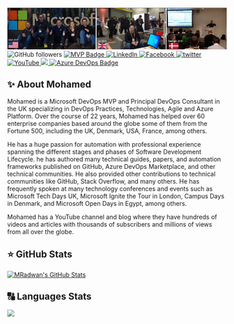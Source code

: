 ![banner.jpg](https://github.com/MohamedRadwan-DevOps/MohamedRadwan-DevOps/blob/main/Mo-radwan-banner-2022.png)
![GitHub followers](https://img.shields.io/github/followers/MohamedRadwan-DevOps?style=social)
<a href="https://mvp.microsoft.com/en-us/PublicProfile/4039889?fullName=Mohamed%20Radwan" target="_blank">
	<img src="https://img.shields.io/badge/-MVP Profile-blue?style=flat-square&logo=Microsoft&logoColor=white" alt="MVP Badge">
<a href="https://www.linkedin.com/in/mohamedahmedradwan/" target="_blank">
	<img src="https://img.shields.io/badge/LinkedIn-%230077B5.svg?&style=flat-square&logo=linkedin&logoColor=white" alt="LinkedIn">
</a>
<a href="https://www.facebook.com/mradwandevops" target="_blank">
	<img src="https://img.shields.io/badge/Facebook-%231877F2.svg?&style=flat-square&logo=facebook&logoColor=white" alt="Facebook">
</a>
<a href="https://twitter.com/mradwan06" target="_blank">
	<img src="https://img.shields.io/badge/twitter-blue?&style=flat-square&logo=twitter&logoColor=white" alt="twitter">
</a>
<a href="https://www.youtube.com/user/MRadwanMSF?sub_confirmation=1" target="_blank">
	<img src="https://img.shields.io/badge/YouTube-FF0000?style=soical&logo=youtube&logoColor=white" alt="YouTube">
</a>
<a href="http://mohamedradwan.com/" target="_blank">
	<img src="https://img.shields.io/badge/Blog (Webiste)-21759B?style=flat&logo=wordpress&logoColor=white%22%20alt=%22Blog">
</a>
<a href="https://marketplace.visualstudio.com/publishers/MohamedRadwan-MVP" target="_blank">
	<img src="https://img.shields.io/badge/Azure_DevOps-0078D7?flat&logo=azure-devops&logoColor=white" alt="Azure DevOps Badge">
</a>

<h2>✨ About Mohamed</h2>

Mohamed is a Microsoft DevOps MVP and Principal DevOps Consultant in the UK specializing in DevOps Practices, Technologies, Agile and Azure Platform. Over the course of 22 years, Mohamed has helped over 60 enterprise companies based around the globe some of them from the Fortune 500, including the UK, Denmark, USA, France, among others. 

He has a huge passion for automation with professional experience spanning the different stages and phases of Software Development Lifecycle. he has authored many technical guides, papers, and automation frameworks published on GitHub, Azure DevOps Marketplace, and other technical communities. He also provided other contributions to technical communities like GitHub, Stack Overflow, and many others. He has frequently spoken at many technology conferences and events such as Microsoft Tech Days UK, Microsoft Ignite the Tour in London, Campus Days in Denmark, and Microsoft Open Days in Egypt, among others.

Mohamed has a YouTube channel and blog where they have hundreds of videos and articles with thousands of subscribers and millions of views from all over the globe.


<h2>⭐ GitHub Stats</h2>

[![MRadwan's GitHub Stats](https://github-readme-stats.vercel.app/api?username=MohamedRadwan-DevOps&show_icons=true)](https://github.com/MohamedRadwan-DevOps)



<h2>🔠 Languages Stats</h2>

<img src="https://github-readme-stats.vercel.app//api/top-langs/?username=MohamedRadwan-DevOps&layout=compact&theme=" />
